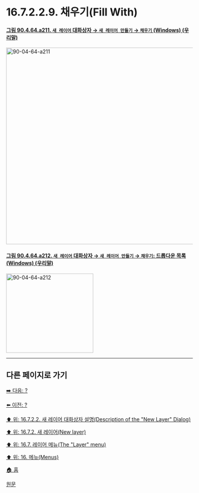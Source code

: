 # 16.7.2.2.9. 채우기(Fill With)

<a id="90-04-64-a211"></a>

#### [그림 90.4.64.a211. `새 레이어` 대화상자 → `새 레이어 만들기` → `채우기` (Windows) (우리말)](./90-04-0064-new_layer.md#90-04-64-a211)
<img width="542" height="531" alt="90-04-64-a211" src="https://github.com/user-attachments/assets/531ae968-c9f3-434b-8617-9f2602f816c0" />

<a id="90-04-64-a212"></a>

#### [그림 90.4.64.a212. `새 레이어` 대화상자 → `새 레이어 만들기` → `채우기`: 드롭다운 목록 (Windows) (우리말)](./90-04-0064-new_layer.md#90-04-64-a212)
<img width="235" height="214" alt="90-04-64-a212" src="https://github.com/user-attachments/assets/8cb27dca-ba5c-4c20-a7d9-e10c8270fd64" />

***

## 다른 페이지로 가기

[➡️ 다음: ?]()

[⬅️ 이전: ?]()

[⬆️ 위: 16.7.2.2. 새 레이어 대화상자 설명(Description of the "New Layer" Dialog)](./16-07-02-02-00-description_of_the_new_layer_dialog.md)

[⬆️ 위: 16.7.2. 새 레이어(New layer)](./16-07-02-00-new_layer.md)

[⬆️ 위: 16.7. 레이어 메뉴(The "Layer" menu)](./16-07-00-the-layer-menu.md)

[⬆️ 위: 16. 메뉴(Menus)](./16-00-menus.md)

[🏠 홈](./00-home.md)

[원문](https://docs.gimp.org/2.10/ko/gimp-layer-new.html#gimp-new-layer-dialog)
